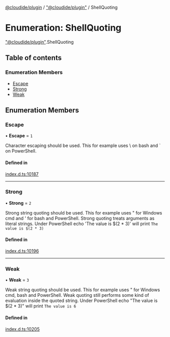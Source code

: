 [@cloudide/plugin](../README.md) / ["@cloudide/plugin"](../modules/_cloudide_plugin_.md) / ShellQuoting

# Enumeration: ShellQuoting

["@cloudide/plugin"](../modules/_cloudide_plugin_.md).ShellQuoting

## Table of contents

### Enumeration Members

- [Escape](cloudide_plugin_.ShellQuoting.md#escape)
- [Strong](cloudide_plugin_.ShellQuoting.md#strong)
- [Weak](cloudide_plugin_.ShellQuoting.md#weak)

## Enumeration Members

### Escape

• **Escape** = ``1``

Character escaping should be used. This for example
uses \ on bash and ` on PowerShell.

#### Defined in

[index.d.ts:10187](https://github.com/shuyaqian/cloudide-plugin-api/blob/26b31b9/index.d.ts#L10187)

___

### Strong

• **Strong** = ``2``

Strong string quoting should be used. This for example
uses " for Windows cmd and ' for bash and PowerShell.
Strong quoting treats arguments as literal strings.
Under PowerShell echo 'The value is $(2 * 3)' will
print `The value is $(2 * 3)`

#### Defined in

[index.d.ts:10196](https://github.com/shuyaqian/cloudide-plugin-api/blob/26b31b9/index.d.ts#L10196)

___

### Weak

• **Weak** = ``3``

Weak string quoting should be used. This for example
uses " for Windows cmd, bash and PowerShell. Weak quoting
still performs some kind of evaluation inside the quoted
string.  Under PowerShell echo "The value is $(2 * 3)"
will print `The value is 6`

#### Defined in

[index.d.ts:10205](https://github.com/shuyaqian/cloudide-plugin-api/blob/26b31b9/index.d.ts#L10205)

